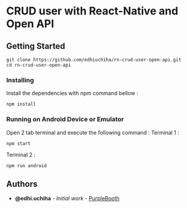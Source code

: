 # CRUD user with React-Native and Open API

## Getting Started

```
git clone https://github.com/edhiuchiha/rn-crud-user-open-api.git
cd rn-crud-user-open-api
```

### Installing

Install the dependencies with npm command bellow :

```
npm install
```
### Running on Android Device or Emulator

Open 2 tab terminal and execute the following command :
Terminal 1 :
```
npm start
```
Terminal 2 :
```
npm run android
```

## Authors

* **@edhi.uchiha** - *Initial work* - [PurpleBooth](https://github.com/edhiuchiha)

